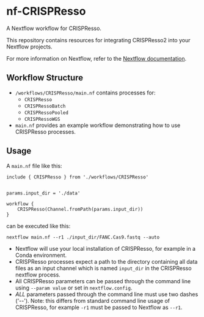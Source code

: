 # nf-CRISPResso
A Nextflow workflow for CRISPResso.

This repository contains resources for integrating CRISPResso2 into your Nextflow projects.

For more information on Nextflow, refer to the [Nextflow documentation](https://www.nextflow.io/docs/latest/).

## Workflow Structure
- `/workflows/CRISPResso/main.nf` contains processes for:
  - `CRISPResso`
  - `CRISPRessoBatch`
  - `CRISPRessoPooled`
  - `CRISPRessoWGS`
- `main.nf` provides an example workflow demonstrating how to use CRISPResso processes.

## Usage

A `main.nf` file like this:

```
include { CRISPResso } from './workflows/CRISPResso'


params.input_dir = './data'

workflow {
    CRISPResso(Channel.fromPath(params.input_dir))
}
```
can be executed like this:

```
nextflow main.nf --r1 ./input_dir/FANC.Cas9.fastq --auto
```

- Nextflow will use your local installation of CRISPResso, for example in a Conda environment.
- CRISPResso processes expect a path to the directory containing all data files as an input channel which is named `input_dir` in the CRISPResso nextflow process.
- All CRISPResso parameters can be passed through the command line using `--param value` or set in `nextflow.config`.
- _ALL_ parameters passed through the command line must use two dashes ('--'). Note: this differs from standard command line usage of CRISPResso, for example `-r1` must be passed to Nextflow as `--r1`.
